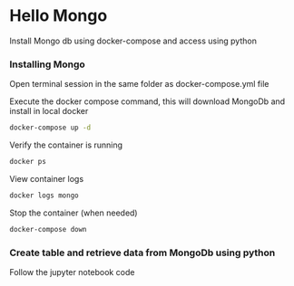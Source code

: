 # Hello Mongo
Install Mongo db using docker-compose and access using python

### Installing Mongo
Open terminal session in the same folder as docker-compose.yml file

Execute the docker compose command, this will download MongoDb and install in local docker
```bash 
docker-compose up -d
```

Verify the container is running 
```bash 
docker ps
```

View container logs
```bash 
docker logs mongo
```

Stop the container (when needed)
```bash 
docker-compose down
```

### Create table and retrieve data from MongoDb using python
Follow the jupyter notebook code 